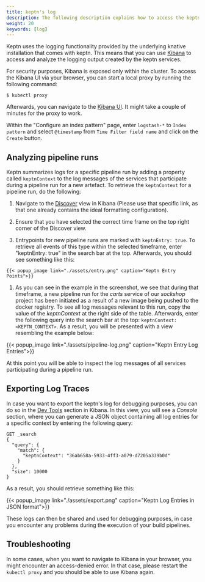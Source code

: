 ```yaml
---
title: keptn's log
description: The following description explains how to access the keptn's log using Kibana.
weight: 20
keywords: [log]
---
```


Keptn uses the logging functionality provided by the underlying knative installation that comes with keptn. This means that you can use [Kibana](https://www.elastic.co/products/kibana) to access and analyze the logging output created by the keptn services.

For security purposes, Kibana is exposed only within the cluster. To access the Kibana UI via your browser, you can start a local proxy by running the following command:

  ```console
  $ kubectl proxy
  ```

Afterwards, you can navigate to the [Kibana UI](http://localhost:8001/api/v1/namespaces/knative-monitoring/services/kibana-logging/proxy/app/kibana). It might take a couple of minutes for the proxy to work.

Within the "Configure an index pattern" page, enter `logstash-*` to `Index pattern` and select `@timestamp` from `Time Filter field name` and click on the `Create` button.

## Analyzing pipeline runs

Keptn summarizes logs for a specific pipeline run by adding a property called `keptnContext` to the log messages of the services that participate during a pipeline run for a new artefact. To retrieve the `keptnContext` for a pipeline run, do the following:

  1. Navigate to the <a href="http://localhost:8001/api/v1/namespaces/knative-monitoring/services/kibana-logging/proxy/app/kibana#/discover?_g=()&_a=(columns:!(keptnService,message,logLevel,keptnContext),index:AWmaEz7MZe0TiwRXPS-e,interval:auto,query:(query_string:(analyze_wildcard:!t,query:'keptnEntry:%20true')),sort:!('@timestamp',desc))">Discover</a> view in Kibana (Please use that specific link, as that one already contains the ideal formatting configuration).

  1. Ensure that you have selected the correct time frame on the top right corner of the Discover view.

  1. Entrypoints for new pipeline runs are marked with `keptnEntry: true`. To retrieve all events of this type within the selected timeframe, enter "keptnEntry: true" in the search bar at the top. Afterwards, you should see something like this:

    {{< popup_image link="./assets/entry.png" caption="Keptn Entry Points">}}

  1. As you can see in the example in the screenshot, we see that during that timeframe, a new pipeline run for the *carts* service of our *sockshop* project has been initiated as a result of a new image being pushed to the docker registry. To see all log messages relevant to this run, copy the value of the *keptnContext* at the right side of the table. Afterwards, enter the following query into the search bar at the top: `keptnContext: <KEPTN_CONTEXT>`. As a result, you will be presented with a view resembling the example below:

  {{< popup_image link="./assets/pipeline-log.png" caption="Keptn Entry Log Entries">}}

At this point you will be able to inspect the log messages of all services participating during a pipeline run.

## Exporting Log Traces
In case you want to export the keptn's log for debugging purposes, you can do so in the <a href="http://localhost:8001/api/v1/namespaces/knative-monitoring/services/kibana-logging/proxy/app/kibana#/dev_tools/console?_g=(refreshInterval:(display:Off,pause:!f,value:0),time:(from:now%2Fd,mode:quick,to:now%2Fd))">Dev Tools</a> section in Kibana. In this view, you will see a *Console* section, where you can generate a JSON object containing all log entries for a specific context by entering the following query:
  ```
  GET _search
  {
    "query": {
      "match": {
        "keptnContext": "36ab658a-5933-4ff3-a079-d7205a339b0d"
      }
    },
    "size": 10000
  }
  ```

As a result, you should retrieve something like this:

  {{< popup_image link="./assets/export.png" caption="Keptn Log Entries in JSON format">}}

These logs can then be shared and used for debugging purposes, in case you encounter any problems during the execution of your build pipelines.

## Troubleshooting

In some cases, when you want to navigate to Kibana in your browser, you might encounter an access-denied error. In that case, please restart the `kubectl proxy` and you should be able to use Kibana again.
